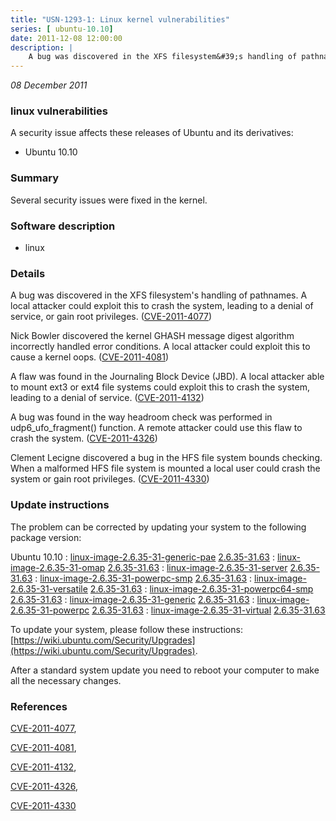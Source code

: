 ```yaml
---
title: "USN-1293-1: Linux kernel vulnerabilities"
series: [ ubuntu-10.10]
date: 2011-12-08 12:00:00
description: |
    A bug was discovered in the XFS filesystem&#39;s handling of pathnames. A local attacker could exploit this to crash the system, leading to a denial of service, or gain root privileges. ([CVE-2011-4077](http://people.ubuntu.com/~ubuntu-security/cve/CVE-2011-4077))
--- 
```

 
 

*08 December 2011*

### linux vulnerabilities

A security issue affects these releases of Ubuntu and its derivatives:

* Ubuntu 10.10

### Summary

Several security issues were fixed in the kernel. 

### Software description

* linux 

### Details

A bug was discovered in the XFS filesystem&#39;s handling of pathnames. A local attacker could exploit this to crash the system, leading to a denial of service, or gain root privileges. ([CVE-2011-4077](http://people.ubuntu.com/~ubuntu-security/cve/CVE-2011-4077))

Nick Bowler discovered the kernel GHASH message digest algorithm incorrectly handled error conditions. A local attacker could exploit this to cause a kernel oops. ([CVE-2011-4081](http://people.ubuntu.com/~ubuntu-security/cve/CVE-2011-4081))

A flaw was found in the Journaling Block Device (JBD). A local attacker able to mount ext3 or ext4 file systems could exploit this to crash the system, leading to a denial of service. ([CVE-2011-4132](http://people.ubuntu.com/~ubuntu-security/cve/CVE-2011-4132))

A bug was found in the way headroom check was performed in udp6_ufo_fragment() function. A remote attacker could use this flaw to crash the system. ([CVE-2011-4326](http://people.ubuntu.com/~ubuntu-security/cve/CVE-2011-4326))

Clement Lecigne discovered a bug in the HFS file system bounds checking. When a malformed HFS file system is mounted a local user could crash the system or gain root privileges. ([CVE-2011-4330](http://people.ubuntu.com/~ubuntu-security/cve/CVE-2011-4330)) 

### Update instructions

The problem can be corrected by updating your system to the following package version:

Ubuntu 10.10
 : [linux-image-2.6.35-31-generic-pae](https://launchpad.net/ubuntu/+source/linux) <span> [2.6.35-31.63](https://launchpad.net/ubuntu/+source/linux/2.6.35-31.63) </span> 
 : [linux-image-2.6.35-31-omap](https://launchpad.net/ubuntu/+source/linux) <span> [2.6.35-31.63](https://launchpad.net/ubuntu/+source/linux/2.6.35-31.63) </span> 
 : [linux-image-2.6.35-31-server](https://launchpad.net/ubuntu/+source/linux) <span> [2.6.35-31.63](https://launchpad.net/ubuntu/+source/linux/2.6.35-31.63) </span> 
 : [linux-image-2.6.35-31-powerpc-smp](https://launchpad.net/ubuntu/+source/linux) <span> [2.6.35-31.63](https://launchpad.net/ubuntu/+source/linux/2.6.35-31.63) </span> 
 : [linux-image-2.6.35-31-versatile](https://launchpad.net/ubuntu/+source/linux) <span> [2.6.35-31.63](https://launchpad.net/ubuntu/+source/linux/2.6.35-31.63) </span> 
 : [linux-image-2.6.35-31-powerpc64-smp](https://launchpad.net/ubuntu/+source/linux) <span> [2.6.35-31.63](https://launchpad.net/ubuntu/+source/linux/2.6.35-31.63) </span> 
 : [linux-image-2.6.35-31-generic](https://launchpad.net/ubuntu/+source/linux) <span> [2.6.35-31.63](https://launchpad.net/ubuntu/+source/linux/2.6.35-31.63) </span> 
 : [linux-image-2.6.35-31-powerpc](https://launchpad.net/ubuntu/+source/linux) <span> [2.6.35-31.63](https://launchpad.net/ubuntu/+source/linux/2.6.35-31.63) </span> 
 : [linux-image-2.6.35-31-virtual](https://launchpad.net/ubuntu/+source/linux) <span> [2.6.35-31.63](https://launchpad.net/ubuntu/+source/linux/2.6.35-31.63) </span> 

To update your system, please follow these instructions: [https://wiki.ubuntu.com/Security/Upgrades](https://wiki.ubuntu.com/Security/Upgrades).

After a standard system update you need to reboot your computer to make all the necessary changes. 

### References

 
 [CVE-2011-4077](http://people.ubuntu.com/~ubuntu-security/cve/CVE-2011-4077), 

 [CVE-2011-4081](http://people.ubuntu.com/~ubuntu-security/cve/CVE-2011-4081), 

 [CVE-2011-4132](http://people.ubuntu.com/~ubuntu-security/cve/CVE-2011-4132), 

 [CVE-2011-4326](http://people.ubuntu.com/~ubuntu-security/cve/CVE-2011-4326), 

 [CVE-2011-4330](http://people.ubuntu.com/~ubuntu-security/cve/CVE-2011-4330)
 

